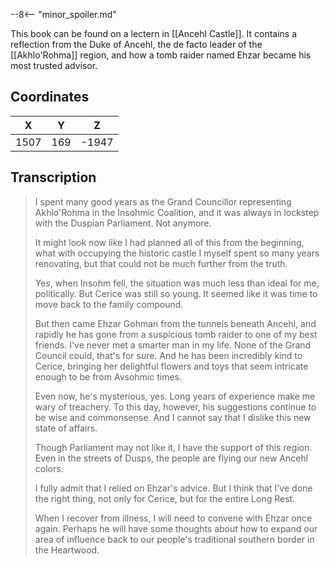  

--8<-- "minor_spoiler.md"

This book can be found on a lectern in [[Ancehl Castle]]. It contains a reflection from the Duke of Ancehl, the de facto leader of the [[Akhlo'Rohma]] region, and how a tomb raider named Ehzar became his most trusted advisor.

## Coordinates
| **X** | **Y** | **Z** |
| :---: | :---: | :---: |
| 1507  |  169  | -1947 |

## Transcription
> I spent many good years as the Grand Councillor representing Akhlo'Rohma in the Insohmic Coalition, and it was always in lockstep with the Duspian Parliament. Not anymore.
>
> It might look now like I had planned all of this from the beginning, what with occupying the historic castle I myself spent so many years renovating, but that could not be much further from the truth.
>
> Yes, when Insohm fell, the situation was much less than ideal for me, politically. But Cerice was still so young. It seemed like it was time to move back to the family compound.
>
> But then came Ehzar Gohman from the tunnels beneath Ancehl, and rapidly he has gone from a suspicious tomb raider to one of my best friends. I've never met a smarter man in my life. None of the Grand Council could, that's for sure. And he has been incredibly kind to Cerice, bringing her delightful flowers and toys that seem intricate enough to be from Avsohmic times.
>
> Even now, he's mysterious, yes. Long years of experience make me wary of treachery. To this day, however, his suggestions continue to be wise and commonsense. And I cannot say that I dislike this new state of affairs.
>
> Though Parliament may not like it, I have the support of this region. Even in the streets of Dusps, the people are flying our new Ancehl colors.
>
> I fully admit that I relied on Ehzar's advice. But I think that I've done the right thing, not only for Cerice, but for the entire Long Rest.
>
> When I recover from illness, I will need to convene with Ehzar once again. Perhaps he will have some thoughts about how to expand our area of influence back to our people's traditional southern border in the Heartwood.

